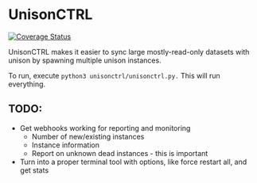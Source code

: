 # UnisonCTRL

[![Coverage Status](https://coveralls.io/repos/github/benyanke/unisonctrl/badge.svg?branch=master)](https://coveralls.io/github/benyanke/unisonctrl?branch=master)

UnisonCTRL makes it easier to sync large mostly-read-only datasets with unison by spawning multiple unison instances.

To run, execute `python3 unisonctrl/unisonctrl.py.` This will run everything.

## TODO:
* Get webhooks working for reporting and monitoring
  * Number of new/existing instances
  * Instance information
  * Report on unknown dead instances - this is important
* Turn into a proper terminal tool with options, like force restart all,
  and get stats
